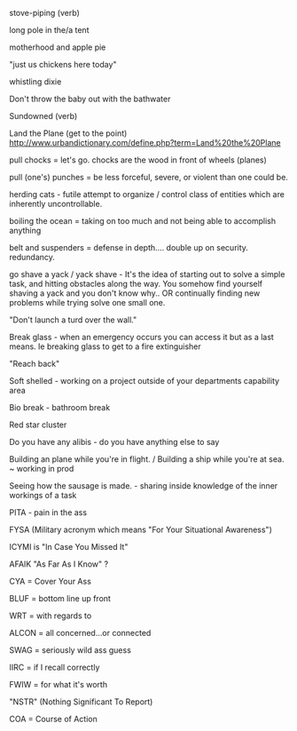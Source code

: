 stove-piping (verb)

long pole in the/a tent

motherhood and apple pie

"just us chickens here today"

whistling dixie

Don't throw the baby out with the bathwater

Sundowned (verb)

Land the Plane (get to the point) <http://www.urbandictionary.com/define.php?term=Land%20the%20Plane>

pull chocks = let's go. chocks are the wood in front of wheels (planes)

pull (one's) punches = be less forceful, severe, or violent than one could be.

herding cats - futile attempt to organize / control class of entities which are inherently uncontrollable.

boiling the ocean = taking on too much and not being able to accomplish anything

belt and suspenders = defense in depth.... double up on security. redundancy.

go shave a yack / yack shave - It's the idea of starting out to solve a simple task, and hitting obstacles along the way. You somehow find yourself shaving a yack and you don't know why.. OR continually finding new problems while trying solve one small one.

"Don't launch a turd over the wall."

Break glass - when an emergency occurs you can access it but as a last means. Ie breaking glass to get to a fire extinguisher

"Reach back"

Soft shelled - working on a project outside of your departments capability area

Bio break - bathroom break

Red star cluster

Do you have any alibis - do you have anything else to say

Building an plane while you're in flight. / Building a ship while you're at sea. ~ working in prod

Seeing how the sausage is made. - sharing inside knowledge of the inner workings of a task

PITA - pain in the ass

FYSA (Military acronym which means "For Your Situational Awareness")

ICYMI is "In Case You Missed It"

AFAIK "As Far As I Know" ?

CYA = Cover Your Ass

BLUF = bottom line up front

WRT = with regards to

ALCON = all concerned...or connected

SWAG = seriously wild ass guess

IIRC = if I recall correctly

FWIW = for what it's worth

"NSTR" (Nothing Significant To Report)

COA = Course of Action
